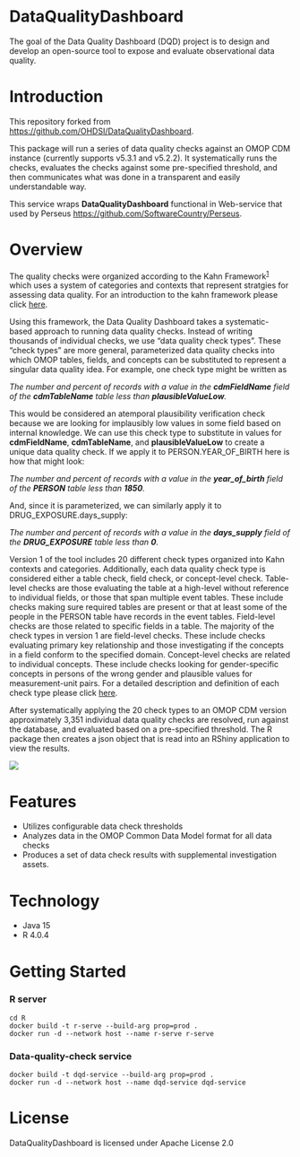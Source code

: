 DataQualityDashboard
====================

The goal of the Data Quality Dashboard (DQD) project is to design and develop an open-source tool to expose and evaluate observational data quality. 

Introduction
============

This repository forked from https://github.com/OHDSI/DataQualityDashboard. 

This package will run a series of data quality checks against an OMOP CDM instance (currently supports v5.3.1 and v5.2.2). It systematically runs the checks, evaluates the checks against some pre-specified threshold, and then communicates what was done in a transparent and easily understandable way. 

This service wraps **DataQualityDashboard** functional in Web-service that used by Perseus https://github.com/SoftwareCountry/Perseus.

Overview
========

The quality checks were organized according to the Kahn Framework<sup id="kahn">[1](#f1)</sup> which uses a system of categories and contexts that represent stratgies for assessing data quality. For an introduction to the kahn framework please click [here](https://www.ncbi.nlm.nih.gov/pmc/articles/PMC5051581/). 

Using this framework, the Data Quality Dashboard takes a systematic-based approach to running data quality checks. Instead of writing thousands of individual checks, we use “data quality check types”. These “check types” are more general, parameterized data quality checks into which OMOP tables, fields, and concepts can be substituted to represent a singular data quality idea. For example, one check type might be written as 

*The number and percent of records with a value in the **cdmFieldName** field of the **cdmTableName** table less than **plausibleValueLow**.*

This would be considered an atemporal plausibility verification check because we are looking for implausibly low values in some field based on internal knowledge. We can use this check type to substitute in values for **cdmFieldName**, **cdmTableName**, and **plausibleValueLow** to create a unique data quality check. If we apply it to PERSON.YEAR_OF_BIRTH here is how that might look: 

*The number and percent of records with a value in the **year_of_birth** field of the **PERSON** table less than **1850**.* 

And, since it is parameterized, we can similarly apply it to DRUG_EXPOSURE.days_supply: 

*The number and percent of records with a value in the **days_supply** field of the **DRUG_EXPOSURE** table less than **0**.* 

Version 1 of the tool includes 20 different check types organized into Kahn contexts and categories. Additionally, each data quality check type is considered either a table check, field check, or concept-level check. Table-level checks are those evaluating the table at a high-level without reference to individual fields, or those that span multiple event tables. These include checks making sure required tables are present or that at least some of the people in the PERSON table have records in the event tables. Field-level checks are those related to specific fields in a table. The majority of the check types in version 1 are field-level checks. These include checks evaluating primary key relationship and those investigating if the concepts in a field conform to the specified domain. Concept-level checks are related to individual concepts. These include checks looking for gender-specific concepts in persons of the wrong gender and plausible values for measurement-unit pairs. For a detailed description and definition of each check type please click [here](https://ohdsi.github.io/DataQualityDashboard/articles/CheckTypeDescriptions). 

After systematically applying the 20 check types to an OMOP CDM version approximately 3,351 individual data quality checks are resolved, run against the database, and evaluated based on a pre-specified threshold. The R package then creates a json object that is read into an RShiny application to view the results.


<img src="https://github.com/OHDSI/DataQualityDashboard/raw/master/extras/dqDashboardScreenshot.png"/>


Features
========
- Utilizes configurable data check thresholds
- Analyzes data in the OMOP Common Data Model format for all data checks
- Produces a set of data check results with supplemental investigation assets.


Technology
==========

- Java 15
- R 4.0.4

Getting Started
==========

### R server

    cd R
    docker build -t r-serve --build-arg prop=prod .
    docker run -d --network host --name r-serve r-serve

### Data-quality-check service

    docker build -t dqd-service --build-arg prop=prod .
    docker run -d --network host --name dqd-service dqd-service

License
=======
DataQualityDashboard is licensed under Apache License 2.0
